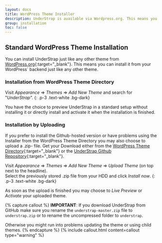 ```yaml
---
layout: docs
title: WordPress Theme Installer
description: UnderStrap is available via Wordpress.org. This means you can install it from your WordPress backend just like any other theme&hellip;
group: installation
toc: false
---
```


## Standard WordPress Theme Installation

You can install UnderStrap just like any other theme from [WordPress.org](https://wordpress.org/themes/understrap/){:target="_blank"}. This means you can install it from your WordPress´ backend just like any other theme.

### Installation from WordPress Theme Directory

Visit *Appearance* &rArr; *Themes* &rArr; *Add New Theme* and search for "*UnderStrap*".
{: .p-3 .text-white .bg-dark}

You have the choice to preview UnderStrap in a standard setup without installing it or directly install and activate it when the installation is finished.

### Installation by Uploading

If you prefer to install the Github-hosted version or have problems using the Installer from the WordPress Theme Directory you may also choose to upload a .zip- file.
Get your Download either from the [WordPress Theme Directory](https://wordpress.org/themes/understrap/){:target="_blank"} or the [UnderStrap Github Repository](https://github.com/understrap/understrap){:target="_blank"}.

Visit *Appearance* &rArr; *Themes* &rArr; *Add New Theme* &rArr; *Upload Theme* (on top next to the headline).<br>
Select the previously stored .zip file from your HDD and click *Install now*.
{: .p-3 .text-white .bg-dark}

As soon as the upload is finished you may choose to *Live Preview* or *Activate* your uploaded theme.

{% capture callout %}
**IMPORTANT**: If you download UnderStrap from GitHub make sure you rename the `understrap-master.zip` file to `understrap.zip` or to rename the uncompressed folder to `understrap`.

Otherwise you might run into problems updating the theme or using child themes.
{% endcapture %}
{% include callout.html content=callout type="warning" %}
